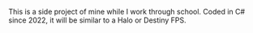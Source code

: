 
This is a side project of mine while I work through school. Coded in C# since 2022, it will be similar to a Halo or Destiny FPS. 
